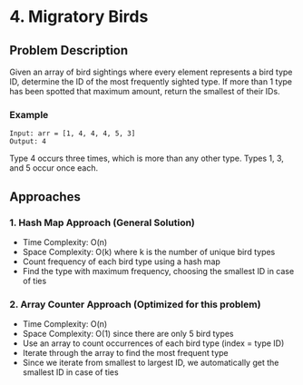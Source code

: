 # 4. Migratory Birds

## Problem Description
Given an array of bird sightings where every element represents a bird type ID, determine the ID of the most frequently sighted type. If more than 1 type has been spotted that maximum amount, return the smallest of their IDs.

### Example
```
Input: arr = [1, 4, 4, 4, 5, 3]
Output: 4
```

Type 4 occurs three times, which is more than any other type. Types 1, 3, and 5 occur once each.

## Approaches

### 1. Hash Map Approach (General Solution)
- Time Complexity: O(n)
- Space Complexity: O(k) where k is the number of unique bird types
- Count frequency of each bird type using a hash map
- Find the type with maximum frequency, choosing the smallest ID in case of ties

### 2. Array Counter Approach (Optimized for this problem)
- Time Complexity: O(n)
- Space Complexity: O(1) since there are only 5 bird types
- Use an array to count occurrences of each bird type (index = type ID)
- Iterate through the array to find the most frequent type
- Since we iterate from smallest to largest ID, we automatically get the smallest ID in case of ties